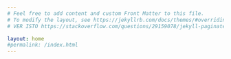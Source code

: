 ```yaml
---
# Feel free to add content and custom Front Matter to this file.
# To modify the layout, see https://jekyllrb.com/docs/themes/#overriding-theme-defaults
# VER ISTO https://stackoverflow.com/questions/29159078/jekyll-paginate/29177455#29177455

layout: home
#permalink: /index.html
---
```


